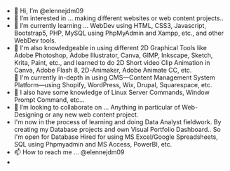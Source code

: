 - 👋 Hi, I’m @elennejdm09
- 👀 I’m interested in ... making different websites or web content projects..
- 🌱 I’m currently learning ... WebDev using HTML, CSS3, Javascript, Bootstrap5, PHP, MySQL using PhpMyAdmin and Xampp, etc., and other WebDev tools.
- 👀 I'm also knowledgeable in using different 2D Graphical Tools like Adobe Photoshop, Adobe Illustrator, Canva, GIMP, Inkscape, Sketch, Krita, Paint, etc., and learned to do 2D Short video Clip Animation in Canva, Adobe Flash 8, 2D-Animaker, Adobe Animate CC, etc.  
🌱 I'm currently in-depth in using CMS—Content Management System Platform—using Shopify, WordPress, Wix, Drupal, Squarespace, etc. 
- 🌱 I also have some knowledge of Linux Server Commands, Window Prompt Command, etc...
- 💞️ I’m looking to collaborate on ... Anything in particular of Web-Designing or any new web content project. 
- I'm now in the process of learning and doing Data Analyst fieldwork. By creating my Database projects and own Visual Portfolio Dashboard.. So I'm open for Database Hired for using MS Excel/Google Spreadsheets, SQL using Phpmyadmin and MS Access, PowerBI, etc.  
- 📫 How to reach me ... @elennejdm09
- 
<!---
elennejdm09/elennejdm09 is a ✨ special ✨ repository because its `README.md` (this file) appears on your GitHub profile.
You can click the Preview link to take a look at your changes.
--->
